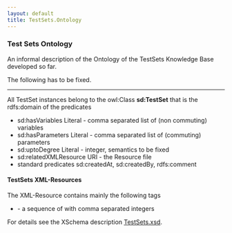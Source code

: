 ```yaml
---
layout: default
title: TestSets.Ontology
---
```


### Test Sets Ontology

An informal description of the Ontology of the TestSets Knowledge Base developed so far.

The following has to be fixed.

* * * * *

All TestSet instances belong to the owl:Class **sd:TestSet** that is the rdfs:domain of the predicates

-   sd:hasVariables Literal - comma separated list of (non commuting) variables
-   sd:hasParameters Literal - comma separated list of (commuting) parameters
-   sd:uptoDegree Literal - integer, semantics to be fixed
-   sd:relatedXMLResource URI - the Resource file
-   standard predicates sd:createdAt, sd:createdBy, rdfs:comment

#### TestSets XML-Resources

The XML-Resource contains mainly the following tags

-   <basis> - a sequence of <rows> with comma separated integers

For details see the XSchema description [TestSets.xsd](http://symbolicdata.org/XMLResources/TestSets.xsd).
